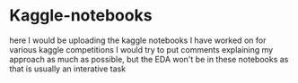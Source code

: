 # Kaggle-notebooks
here I would be uploading the kaggle notebooks I have worked on for various kaggle competitions
I would try to put comments explaining my approach as much as possible, but the EDA won't be in these notebooks as that is usually an interative task
